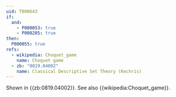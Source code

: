 ```yaml
---
uid: T000643
if:
  and:
    - P000053: true
    - P000205: true
then:
  P000055: true
refs:
  - wikipedia: Choquet_game
    name: Choquet game
  - zb: "0819.04002"
    name: Classical Descriptive Set Theory (Kechris)
---
```


Shown in {{zb:0819.04002}}. See also {{wikipedia:Choquet_game}}.
